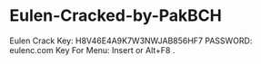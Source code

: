 # Eulen-Cracked-by-PakBCH
Eulen Crack 
Key: H8V46E4A9K7W3NWJAB856HF7 
PASSWORD: eulenc.com
Key For Menu: Insert or Alt+F8 .
